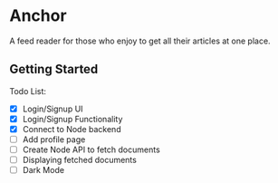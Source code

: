 # Anchor

A feed reader for those who enjoy to get all their articles at one place.

## Getting Started

Todo List:

- [x] Login/Signup UI
- [x] Login/Signup Functionality
- [x] Connect to Node backend
- [ ] Add profile page
- [ ] Create Node API to fetch documents
- [ ] Displaying fetched documents
- [ ] Dark Mode

